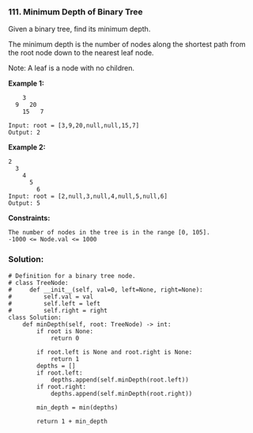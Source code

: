 ### 111. Minimum Depth of Binary Tree

Given a binary tree, find its minimum depth.

The minimum depth is the number of nodes along the shortest path from the root node down to the nearest leaf node.

Note: A leaf is a node with no children.

**Example 1:**
```
    3
  9   20
    15   7

Input: root = [3,9,20,null,null,15,7]
Output: 2
```

**Example 2:**
```
2
  3
    4
      5
        6
Input: root = [2,null,3,null,4,null,5,null,6]
Output: 5
``` 

**Constraints:**
```
The number of nodes in the tree is in the range [0, 105].
-1000 <= Node.val <= 1000
```

### Solution:
```
# Definition for a binary tree node.
# class TreeNode:
#     def __init__(self, val=0, left=None, right=None):
#         self.val = val
#         self.left = left
#         self.right = right
class Solution:
    def minDepth(self, root: TreeNode) -> int:
        if root is None:
            return 0
        
        if root.left is None and root.right is None:
            return 1
        depths = []
        if root.left:
            depths.append(self.minDepth(root.left))
        if root.right:
            depths.append(self.minDepth(root.right))
            
        min_depth = min(depths)
        
        return 1 + min_depth
        
```
